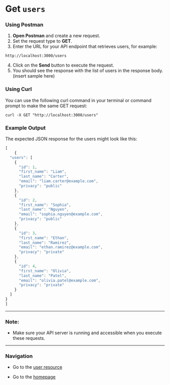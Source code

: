 # Get `users`

### Using Postman

1. **Open Postman** and create a new request.
2. Set the request type to **GET**.
3. Enter the URL for your API endpoint that retrieves users, for example:
```shell
http://localhost:3000/users
```
4. Click on the **Send** button to execute the request.
5. You should see the response with the list of users in the response body.
(insert sample here)

### Using Curl
You can use the following curl command in your terminal or command prompt to make the same GET request:
```shell
curl -X GET "http://localhost:3000/users"
```
### Example Output

The expected JSON response for the users might look like this:
```js
[
    {
  "users": [
    {
      "id": 1,
      "first_name": "Liam",
      "last_name": "Carter",
      "email": "liam.carter@example.com",
      "privacy": "public"
    },
    {
      "id": 2,
      "first_name": "Sophia",
      "last_name": "Nguyen",
      "email": "sophia.nguyen@example.com",
      "privacy": "public"
    },
    {
      "id": 3,
      "first_name": "Ethan",
      "last_name": "Ramirez",
      "email": "ethan.ramirez@example.com",
      "privacy": "private"
    },
    {
      "id": 4,
      "first_name": "Olivia",
      "last_name": "Patel",
      "email": "olivia.patel@example.com",
      "privacy": "private"
    }
  ]
}
]
```

---

### Note:
- Make sure your API server is running and accessible when you execute these requests.

---

### Navigation

* Go to the [user resource](https://cnjoyce1225.github.io/the-archivist/Resources/user.html)

* Go to the [homepage](https://cnjoyce1225.github.io/the-archivist/)

